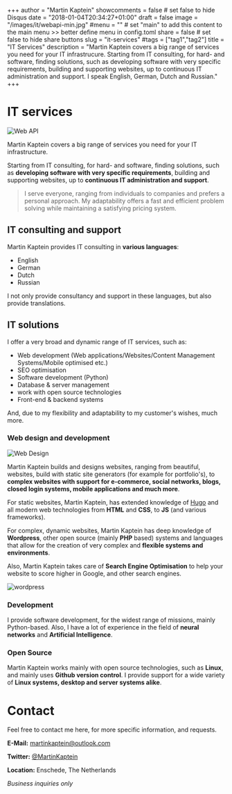 +++
author = "Martin Kaptein"
showcomments = false	# set false to hide Disqus
date = "2018-01-04T20:34:27+01:00"
draft = false
image = "/images/it/webapi-min.jpg"
#menu = ""		# set "main" to add this content to the main menu >> better define menu in config.toml
share = false	# set false to hide share buttons
slug = "it-services"
#tags = ["tag1","tag2"]
title = "IT Services"
description = "Martin Kaptein covers a big range of services you need for your IT infrastrucure. Starting from IT consulting, for hard- and software, finding solutions, such as developing software with very specific requirements, building and supporting websites, up to continuous IT administration and support. I speak English, German, Dutch and Russian."
+++



# IT services

![Web API](/images/it/webapi-min.jpg)


Martin Kaptein covers a big range of services you need for your IT infrastructure. 

Starting from IT consulting, for hard- and software, finding solutions, such as **developing software with very specific requirements**, building and supporting websites, up to **continuous IT administration and support**.

> I serve everyone, ranging from individuals to companies and prefers a personal approach. My adaptability offers a fast and efficient problem solving while maintaining a satisfying pricing system.

## IT consulting and support

Martin Kaptein provides IT consulting in **various languages**:

- English
- German
- Dutch
- Russian

I not only provide consultancy and support in these languages, but also provide translations.

## IT solutions

I offer a very broad and dynamic range of IT services, such as:

- Web development (Web applications/Websites/Content Management Systems/Mobile optimised etc.)
- SEO optimisation
- Software development (Python)
- Database & server management
- work with open source technologies
- Front-end & backend systems

And, due to my flexibility and adaptability to my customer's wishes, much more. 

### Web design and development

![Web Design](/images/it/webdesign-min.jpg)

Martin Kaptein builds and designs websites, ranging from beautiful, websites, build with static site generators (for example for portfolio's), to **complex websites with support for e-commerce, social networks, blogs, closed login systems, mobile applications and much more**.

For static websites, Martin Kaptein, has extended knowledge of [Hugo](https://gohugo.io/) and all modern web technologies from **HTML** and **CSS**, to **JS** (and various frameworks).

For complex, dynamic websites, Martin Kaptein has deep knowledge of **Wordpress**, other open source (mainly **PHP** based) systems and languages that allow for the creation of very complex and **flexible systems and environments**.

Also, Martin Kaptein takes care of **Search Engine Optimisation** to help your website to score higher in Google, and other search engines.

![wordpress](/images/it/wordpress-illustration-min.jpg)


### Development

I provide software development, for the widest range of missions, mainly Python-based. Also, I have a lot of experience in the field of **neural networks** and **Artificial Intelligence**. 

### Open Source

Martin Kaptein works mainly with open source technologies, such as **Linux**, and mainly uses **Github version control**. I provide support for a wide variety of **Linux systems, desktop and server systems alike**.

# Contact

Feel free to contact me here, for more specific information, and requests.

**E-Mail:** [martinkaptein@outlook.com](mailto:martinkaptein@outlook.com)

**Twitter:** [@MartinKaptein](https://twitter.com/martinkaptein)

**Location:** Enschede, The Netherlands

*Business inquiries only*
